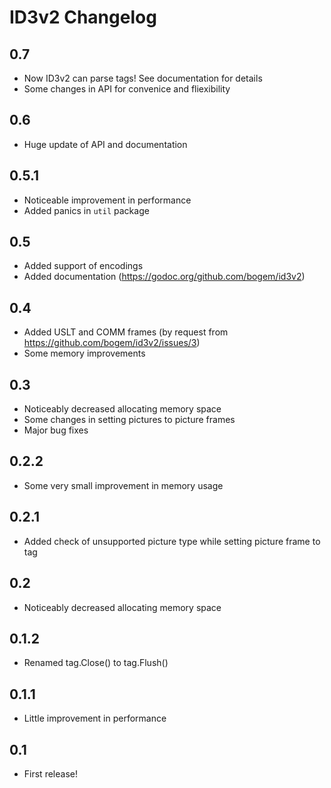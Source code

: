 # ID3v2 Changelog

## 0.7
* Now ID3v2 can parse tags! See documentation for details
* Some changes in API for convenice and fliexibility

## 0.6
* Huge update of API and documentation

## 0.5.1
* Noticeable improvement in performance
* Added panics in `util` package

## 0.5
* Added support of encodings
* Added documentation (https://godoc.org/github.com/bogem/id3v2)

## 0.4
* Added USLT and COMM frames (by request from https://github.com/bogem/id3v2/issues/3)
* Some memory improvements

## 0.3
* Noticeably decreased allocating memory space
* Some changes in setting pictures to picture frames
* Major bug fixes

## 0.2.2
* Some very small improvement in memory usage

## 0.2.1
* Added check of unsupported picture type while setting picture frame to tag

## 0.2
* Noticeably decreased allocating memory space

## 0.1.2
* Renamed tag.Close() to tag.Flush()

## 0.1.1
* Little improvement in performance

## 0.1
* First release!

